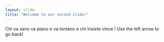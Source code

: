 ```yaml
---
layout: slide
title: "Welcome to our second slide!"
---
```

Chi va sano va piano e va lontano e chi insiste vince !
Use the left arrow to go back!
